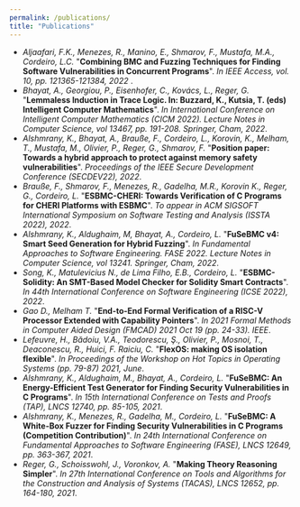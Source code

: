 ```yaml
---
permalink: /publications/
title: "Publications"
---
```

- <em>Aljaafari, F.K., Menezes, R., Manino, E., Shmarov, F., Mustafa, M.A., Cordeiro, L.C.</em> "<strong>Combining BMC and Fuzzing Techniques for Finding Software Vulnerabilities in Concurrent Programs</strong>". <em>In IEEE Access, vol. 10, pp. 121365-121384, 2022 </em>.
- <em>Bhayat, A., Georgiou, P., Eisenhofer, C., Kovács, L., Reger, G.</em> "<strong>Lemmaless Induction in Trace Logic. In: Buzzard, K., Kutsia, T. (eds) Intelligent Computer Mathematics</strong>". <em>In International Conference on Intelligent Computer Mathematics (CICM 2022). Lecture Notes in Computer Science, vol 13467, pp. 191-208. Springer, Cham, 2022</em>.
- <em>Alshmrany, K., Bhayat, A., Brauße, F., Cordeiro, L., Korovin, K., Melham, T., Mustafa, M., Olivier, P., Reger, G., Shmarov, F.</em> "<strong>Position paper: Towards a hybrid approach to protect against memory safety vulnerabilities</strong>". <em>Proceedings of the IEEE Secure Development Conference (SECDEV22), 2022</em>.
- <em>Brauße, F., Shmarov, F., Menezes, R., Gadelha, M.R., Korovin K., Reger, G., Cordeiro, L.</em> "<strong>ESBMC-CHERI: Towards Verification of C Programs for CHERI Platforms with ESBMC</strong>". <em>To appear in ACM SIGSOFT International Symposium on Software Testing and Analysis (ISSTA 2022), 2022</em>.
- <em>Alshmrany, K., Aldughaim, M, Bhayat, A., Cordeiro, L.</em> "<strong>FuSeBMC v4: Smart Seed Generation for Hybrid Fuzzing</strong>". <em> In Fundamental Approaches to Software Engineering. FASE 2022. Lecture Notes in Computer Science, vol 13241. Springer, Cham, 2022</em>.
- <em>Song, K., Matulevicius N., de Lima Filho, E.B., Cordeiro, L.</em> "<strong>ESBMC-Solidity: An SMT-Based Model Checker for Solidity Smart Contracts</strong>". <em>In 44th International Conference on Software Engineering (ICSE 2022), 2022</em>.
- <em>Gao D., Melham T.</em> "<strong>End-to-End Formal Verification of a RISC-V Processor Extended with Capability Pointers</strong>". <em>In 2021 Formal Methods in Computer Aided Design (FMCAD) 2021 Oct 19 (pp. 24-33). IEEE</em>.
- <em>Lefeuvre, H., Bădoiu, V.A., Teodorescu, Ş., Olivier, P., Mosnoi, T., Deaconescu, R., Huici, F. Raiciu, C.</em> "<strong>FlexOS: making OS isolation flexible</strong>". <em>In Proceedings of the Workshop on Hot Topics in Operating Systems (pp. 79-87) 2021, June</em>.
- <em>Alshmrany, K., Aldughaim, M., Bhayat, A., Cordeiro, L.</em> "<strong>FuSeBMC: An Energy-Efficient Test Generator for Finding Security Vulnerabilities in C Programs</strong>". <em>In 15th International Conference on Tests and Proofs (TAP), LNCS 12740, pp. 85-105, 2021</em>.
- <em>Alshmrany, K., Menezes, R., Gadelha, M., Cordeiro, L.</em> "<strong>FuSeBMC: A White-Box Fuzzer for Finding Security Vulnerabilities in C Programs (Competition Contribution)</strong>". <em>In 24th International Conference on Fundamental Approaches to Software Engineering (FASE), LNCS 12649, pp. 363-367, 2021</em>.
- <em>Reger, G., Schoisswohl, J., Voronkov, A.</em> "<strong>Making Theory Reasoning Simpler</strong>". <em>In 27th International Conference on Tools and Algorithms for the Construction and Analysis of Systems (TACAS), LNCS 12652, pp. 164-180, 2021</em>.

